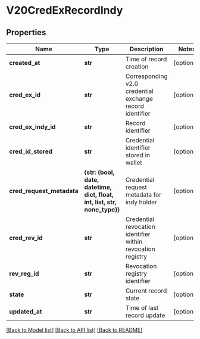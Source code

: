 # V20CredExRecordIndy


## Properties
Name | Type | Description | Notes
------------ | ------------- | ------------- | -------------
**created_at** | **str** | Time of record creation | [optional] 
**cred_ex_id** | **str** | Corresponding v2.0 credential exchange record identifier | [optional] 
**cred_ex_indy_id** | **str** | Record identifier | [optional] 
**cred_id_stored** | **str** | Credential identifier stored in wallet | [optional] 
**cred_request_metadata** | **{str: (bool, date, datetime, dict, float, int, list, str, none_type)}** | Credential request metadata for indy holder | [optional] 
**cred_rev_id** | **str** | Credential revocation identifier within revocation registry | [optional] 
**rev_reg_id** | **str** | Revocation registry identifier | [optional] 
**state** | **str** | Current record state | [optional] 
**updated_at** | **str** | Time of last record update | [optional] 

[[Back to Model list]](../README.md#documentation-for-models) [[Back to API list]](../README.md#documentation-for-api-endpoints) [[Back to README]](../README.md)


